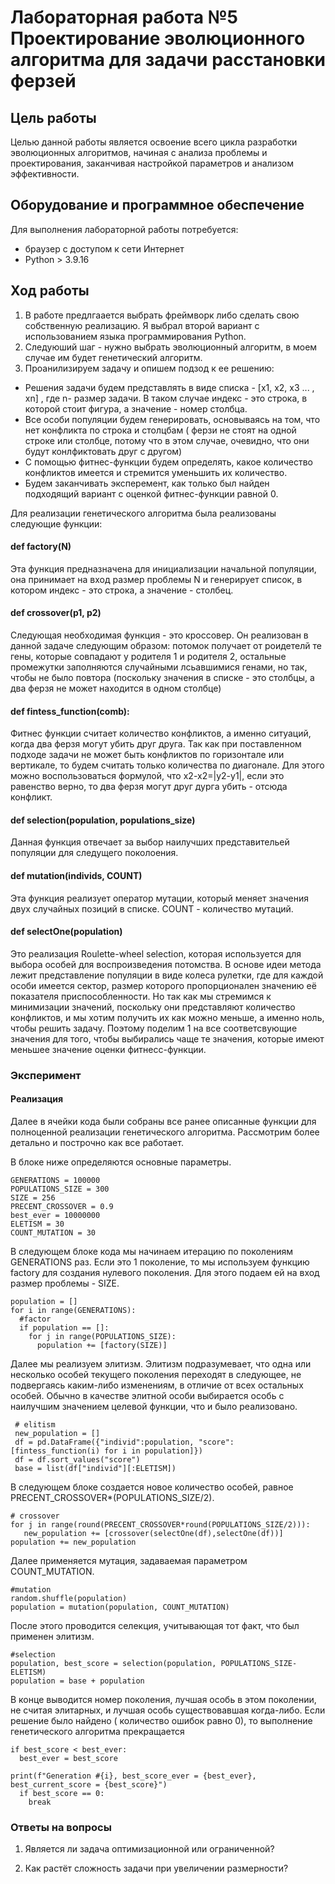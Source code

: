 # Лабораторная работа №5 Проектирование эволюционного алгоритма для задачи расстановки ферзей

## Цель работы
Целью данной работы является освоение всего цикла разработки эволюционных алгоритмов, начиная с анализа проблемы и проектирования, заканчивая настройкой параметров и анализом эффективности.
## Оборудование и программное обеспечение
Для выполнения лабораторной работы потребуется:
* браузер с доступом к сети Интернет
* Python > 3.9.16
## Ход работы
1. В работе предлгаается выбрать фреймворк либо сделать свою собственную реализацию.  Я выбрал второй вариант с использованием языка программирования Python.
2. Следуюший шаг -  нужно выбрать эволюционный алгоритм, в моем случае им будет генетический алгоритм.
3. Проанилизируем задачу и опишем подзод к ее решению:

* Решения задачи будем представлять в виде списка - [x1, x2, x3 ... , xn] , где  n- размер задачи. В таком случае индекс - это строка, в которой стоит фигура, а значение - номер столбца.
* Все особи популяции будем генерировать, основываясь на том, что нет конфликта по строка и столцбам ( ферзи не стоят на одной строке или столбце, потому что в этом случае, очевидно, что они будут конлфиктовать друг с другом)
* С помощью фитнес-функции будем определять, какое количество конфликтов имеется и стремится уменьшить их количество.
* Будем заканчивать эксперемент, как только был найден подходящий вариант с оценкой фитнес-функции равной 0.


Для реализации генетического алгоритма была реализованы следующие функции:
#### def factory(N)
Эта функция предназначена для инициализации начальной популяции, она принимает на вход размер проблемы  N и генерирует список, в котором индекс - это строка, а значение - столбец.

#### def crossover(p1, p2)
Следующая необходимая функция - это кроссовер. Он реализован в данной задаче следующим образом: потомок получает от роидетелй те гены, которые совпадают у родителя 1 и  родителя 2, остальные промежутки заполняются случайными лсьавшимися генами, но так, чтобы не было повтора (поскольку значения в списке - это столбцы, а два ферзя не может находится в одном столбце)

#### def fintess_function(comb):
Фитнес функции считает количество конфликтов, а именно ситуаций, когда два ферзя могут убить друг друга. Так как при поставленном подходе задачи не может быть конфликтов по горизонтале или вертикале, то будем считать только количества по диагонале. Для этого можно воспользоваться формулой, что x2-x2=|y2-y1|, если это равенство верно, то два ферзя могут друг дурга убить - отсюда конфликт.

#### def selection(population, populations_size)
Данная функция отвечает за выбор наилучших представительей популяции для следущего поколоения. 

#### def mutation(individs, COUNT)
Эта функция реализует оператор мутации, который меняет значения двух случайных позиций в списке. COUNT - количество мутаций.


#### def selectOne(population)
Это реализация Roulette-wheel selection, которая используется для выбора особей для воспроизведения потомства. В основе идеи метода лежит представление популяции в виде колеса рулетки, где для каждой особи имеется сектор, размер которого пропорционален значению её показателя приспособленности. Но так как мы стремимся к минимизации значений, поскольку они представляют количество конфликтов, и мы хотим получить их как можно меньше, а именно ноль, чтобы решить задачу. Поэтому поделим 1 на все соответсвующие значения для того, чтобы выбирались чаще те значения, которые имеют меньшее значение оценки фитнесс-функции.

### Эксперимент



#### Реализация

Далее в ячейки кода были собраны все ранее описанные функции для полноценной реализации генетического алгоритма. Рассмотрим более детально и построчно как все работает.

В блоке ниже определяются основные параметры.

```python3
GENERATIONS = 100000
POPULATIONS_SIZE = 300
SIZE = 256
PRECENT_CROSSOVER = 0.9
best_ever = 10000000
ELETISM = 30
COUNT_MUTATION = 30
```

В следующем блоке кода мы начинаем итерацию по поколениям GENERATIONS раз. Если это 1 поколение, то мы используем функцию  factory для создания нулевого поколения. Для этого подаем ей на вход размер проблемы - SIZE.
```python3
population = []
for i in range(GENERATIONS):
  #factor
  if population == []:
    for j in range(POPULATIONS_SIZE):
      population += [factory(SIZE)]
```
Далее мы реализуем элитизм. Элитизм подразумевает, что одна или несколько особей текущего поколения переходят в следующее, не подвергаясь каким-либо изменениям, в отличие от всех остальных особей. Обычно в качестве элитной особи выбирается особь с наилучшим значением целевой функции, что и было реализовано.

```python3
 # elitism
 new_population = []
 df = pd.DataFrame({"individ":population, "score": [fintess_function(i) for i in population]})
 df = df.sort_values("score")
 base = list(df["individ"][:ELETISM])
```

В следующем блоке создается новое количество особей, равное  PRECENT_CROSSOVER*(POPULATIONS_SIZE/2).
```python3
# crossover
for j in range(round(PRECENT_CROSSOVER*round(POPULATIONS_SIZE/2))):
   new_population += [crossover(selectOne(df),selectOne(df))]
population += new_population
```
Далее применяется мутация, задаваемая параметром COUNT_MUTATION.

```python3
#mutation
random.shuffle(population)
population = mutation(population, COUNT_MUTATION)
```
После этого проводится селекция, учитывающая тот факт, что был применен элитизм.
```python3
#selection
population, best_score = selection(population, POPULATIONS_SIZE- ELETISM)
population = base + population
```
В конце выводится номер поколения, лучшая особь в этом поколении, не считая элитарных, и лучшая особь существовавшая когда-либо. Если решение было найдено ( количество ошибок равно 0), то  выполнение генетического алгоритма прекращается
```python3
if best_score < best_ever:
  best_ever = best_score

print(f"Generation #{i}, best_score_ever = {best_ever}, best_current_score = {best_score}")
  if best_score == 0:
    break
```



### Ответы на вопросы

1. Является ли задача оптимизационной или ограниченной?


2. Как растёт сложность задачи при увеличении размерности?






